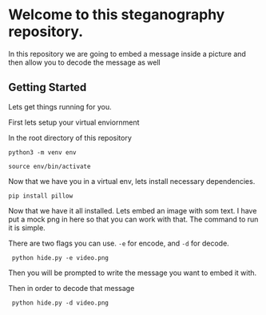 # Welcome to this steganography repository.

In this repository we are going to embed a message inside a picture and then allow you to decode the message as well

## Getting Started

Lets get things running for you. 

First lets setup your virtual enviornment

In the root directory of this repository

```python3 -m venv env```

```source env/bin/activate```

Now that we have you in a virtual env, lets install necessary dependencies. 

```pip install pillow```

Now that we have it all installed. Lets embed an image with som text.
I have put a mock png in here so that you can work with that. The command to run it is simple.

There are two flags you can use. ```-e``` for encode, and ```-d``` for decode.

``` python hide.py -e video.png```

Then you will be prompted to write the message you want to embed it with.

Then in order to decode that message 

``` python hide.py -d video.png```

